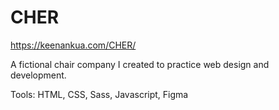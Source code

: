 # CHER
https://keenankua.com/CHER/

A fictional chair company I created to practice web design and development.

Tools: HTML, CSS, Sass, Javascript, Figma
